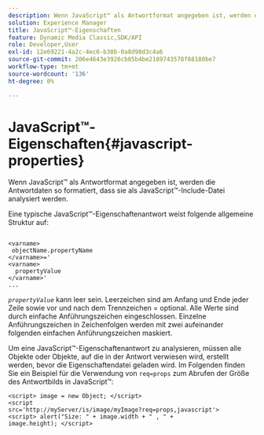 ```yaml
---
description: Wenn JavaScript™ als Antwortformat angegeben ist, werden die Antwortdaten so formatiert, dass sie als JavaScript™-Include-Datei analysiert werden.
solution: Experience Manager
title: JavaScript™-Eigenschaften
feature: Dynamic Media Classic,SDK/API
role: Developer,User
exl-id: 12e69221-4a2c-4ec6-b38b-0a8d98d3c4a6
source-git-commit: 206e4643e3926cb85b4be2189743578f88180be7
workflow-type: tm+mt
source-wordcount: '136'
ht-degree: 0%

---
```


# JavaScript™-Eigenschaften{#javascript-properties}

Wenn JavaScript™ als Antwortformat angegeben ist, werden die Antwortdaten so formatiert, dass sie als JavaScript™-Include-Datei analysiert werden.

Eine typische JavaScript™-Eigenschaftenantwort weist folgende allgemeine Struktur auf:

```
           
<varname> 
 objectName.propertyName 
</varname>=' 
<varname>
  propertyValue 
</varname>' 
...
```

*`propertyValue`* kann leer sein. Leerzeichen sind am Anfang und Ende jeder Zeile sowie vor und nach dem Trennzeichen = optional. Alle Werte sind durch einfache Anführungszeichen eingeschlossen. Einzelne Anführungszeichen in Zeichenfolgen werden mit zwei aufeinander folgenden einfachen Anführungszeichen maskiert.

Um eine JavaScript™-Eigenschaftenantwort zu analysieren, müssen alle Objekte oder Objekte, auf die in der Antwort verwiesen wird, erstellt werden, bevor die Eigenschaftendatei geladen wird. Im Folgenden finden Sie ein Beispiel für die Verwendung von `req=props` zum Abrufen der Größe des Antwortbilds in JavaScript™:

```
<script> image = new Object; </script> 
<script 
src='http://myServer/is/image/myImage?req=props,javascript'> 
<script> alert("Size: " + image.width + " , " + 
image.height); </script>
```
